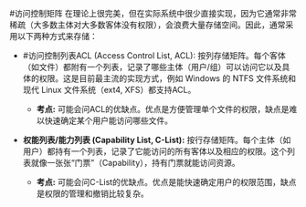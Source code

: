 #访问控制矩阵 在理论上很完美，但在实际系统中很少直接实现，因为它通常非常稀疏（大多数主体对大多数客体没有权限），会浪费大量存储空间。因此，通常采用以下两种方式来存储：

*   #访问控制列表ACL (Access Control List, ACL): 按列存储矩阵。每个客体（如文件）都附有一个列表，记录了哪些主体（用户/组）可以访问它以及具体的权限。这是目前最主流的实现方式，例如 Windows 的 NTFS 文件系统和现代 Linux 文件系统（ext4, XFS）都支持ACL。
    *   **考点:** 可能会问ACL的优缺点。优点是方便管理单个文件的权限，缺点是难以快速确定某个用户能访问哪些文件。

*   **权能列表/能力列表 (Capability List, C-List):** 按行存储矩阵。每个主体（如用户）都持有一个列表，记录了它能访问的所有客体以及相应的权限。这个列表就像一张张“门票”（Capability），持有门票就能访问资源。
    *   **考点:** 可能会问C-List的优缺点。优点是能快速确定用户的权限范围，缺点是权限的管理和撤销比较复杂。